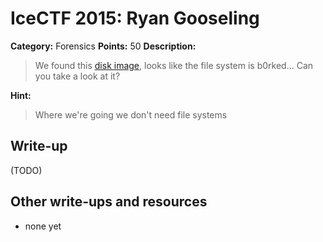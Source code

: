 # IceCTF 2015: Ryan Gooseling

**Category:** Forensics
**Points:** 50
**Description:** 

> We found this [disk image](./disk.img), looks like the file system is b0rked... Can you take a look at it?

**Hint:**

> Where we're going we don't need file systems

## Write-up

(TODO)

## Other write-ups and resources

* none yet
